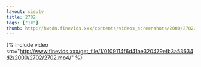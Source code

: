 ```yaml
--- 
layout: sieutv
title: 2702
tags: ["1k"]
thumb: http://hwcdn.finevids.xxx/contents/videos_screenshots/2000/2702/preview.mp4.jpg
---
```

{% include video src="http://www.finevids.xxx/get_file/1/0109114f6d41ae320479efb3a53634d2/2000/2702/2702.mp4/" %} 
